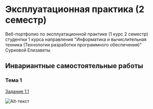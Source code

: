 # Эксплуатационная практика (2 семестр)
Веб-портфолио по эксплуатационной практике (1 курс 2 семестр) студентки 1 курса направления "Информатика и вычислительная техника (Технологии разработки программного обеспечения)" Сурковой Елизаветы

## Инвариантные самостоятельные работы

### Тема 1

[Задание 1.1](https://github.com/surkovaes/practice-2-semester/blob/master/%D0%97%D0%B0%D0%B4%D0%B0%D0%BD%D0%B8%D0%B5%201.1%20%D0%98%D0%A1%D0%A0.pdf)

![Alt-текст](http://qrcoder.ru/code/?https%3A%2F%2Fgithub.com%2Fsurkovaes%2Fpractice-2-semester%2Fblob%2Fmaster%2F%25D0%2597%25D0%25B0%25D0%25B4%25D0%25B0%25D0%25BD%25D0%25B8%25D0%25B5%25201.1%2520%25D0%2598%25D0%25A1%25D0%25A0.pdf&6&0)
